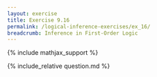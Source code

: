 ```yaml
---
layout: exercise
title: Exercise 9.16
permalink: /logical-inference-exercises/ex_16/
breadcrumb: Inference in First-Order Logic
---
```


{% include mathjax_support %}

<div><i class="arrow-up loader" data-chapter="logical-inference-exercises" data-exercise="ex_16" data-rating="0"></i></div>
{% include_relative question.md %}
